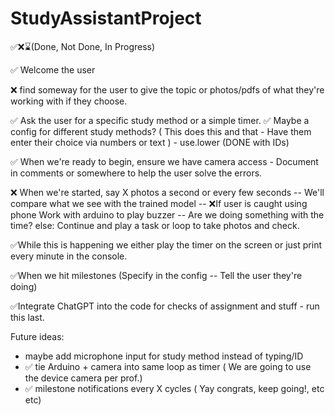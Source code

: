 # StudyAssistantProject

✅❌⌛(Done, Not Done, In Progress)

✅ Welcome the user
 
❌ find someway for the user to give the topic or photos/pdfs of what they're working with if they choose. 

✅ Ask the user for a specific study method or a simple timer. 
✅ Maybe a config for different study methods? ( This does this and that - Have them enter their choice via numbers or text ) - use.lower (DONE with IDs)

✅ When we're ready to begin, ensure we have camera access - Document in comments or somewhere to help the user solve the errors.

❌ When we're started, say X photos a second or every few seconds -- We'll compare what we see with the trained model --
❌If user is caught using phone
  Work with arduino to play buzzer -- Are we doing something with the time?
else:
  Continue and play a task or loop to take photos and check.

  
✅While this is happening we either play the timer on the screen or just print every minute in the console. 

✅When we hit milestones (Specify in the config -- Tell the user they're doing)

✅Integrate ChatGPT into the code for checks of assignment and stuff - run this last. 

Future ideas:
- maybe add microphone input for study method instead of typing/ID
- ✅ tie Arduino + camera into same loop as timer ( We are going to use the device camera per prof.)
- ✅ milestone notifications every X cycles ( Yay congrats, keep going!, etc etc)